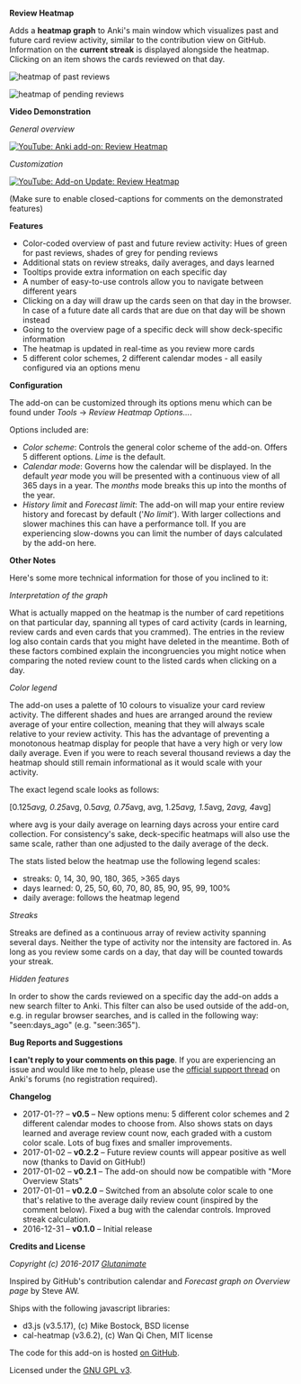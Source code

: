 **Review Heatmap**

Adds a **heatmap graph** to Anki's main window which visualizes past and future card review activity, similar to the contribution view on GitHub. Information on the **current streak** is displayed alongside the heatmap. Clicking on an item shows the cards reviewed on that day.

![heatmap of past reviews](https://github.com/Glutanimate/review-heatmap/blob/master/screenshots/review-heatmap-1.png)

![heatmap of pending reviews](https://github.com/Glutanimate/review-heatmap/blob/master/screenshots/review-heatmap-2.png)

**Video Demonstration**

*General overview*

[![YouTube: Anki add-on: Review Heatmap](https://i.ytimg.com/vi/3Hk5TYdvKnM/mqdefault.jpg)](https://youtu.be/3Hk5TYdvKnM)

*Customization*

[![YouTube: Add-on Update: Review Heatmap](https://i.ytimg.com/vi/7vaZ4St0n68/mqdefault.jpg)](https://youtu.be/7vaZ4St0n68)

(Make sure to enable closed-captions for comments on the demonstrated features)

**Features**

- Color-coded overview of past and future review activity: Hues of green for past reviews, shades of grey for pending reviews
- Additional stats on review streaks, daily averages, and days learned
- Tooltips provide extra information on each specific day
- A number of easy-to-use controls allow you to navigate between different years
- Clicking on a day will draw up the cards seen on that day in the browser. In case of a future date all cards that are due on that day will be shown instead
- Going to the overview page of a specific deck will show deck-specific information
- The heatmap is updated in real-time as you review more cards
- 5 different color schemes, 2 different calendar modes - all easily configured via an options menu

**Configuration**

The add-on can be customized through its options menu which can be found under *Tools* → *Review Heatmap Options...*.

Options included are:

- *Color scheme*: Controls the general color scheme of the add-on. Offers 5 different options. *Lime* is the default.
- *Calendar mode*: Governs how the calendar will be displayed. In the default *year* mode you will be presented with a continuous view of all 365 days in a year. The *months* mode breaks this up into the months of the year.
- *History limit* and *Forecast limit*: The add-on will map your entire review history and forecast by default ('*No limit*'). With larger collections and slower machines this can have a performance toll. If you are experiencing slow-downs you can limit the number of days calculated by the add-on here.

**Other Notes**

Here's some more technical information for those of you inclined to it:

*Interpretation of the graph*

What is actually mapped on the heatmap is the number of card repetitions on that particular day, spanning all types of card activity (cards in learning, review cards and even cards that you crammed). The entries in the review log also contain cards that you might have deleted in the meantime. Both of these factors combined explain the incongruencies you might notice when comparing the noted review count to the listed cards when clicking on a day.

*Color legend*

The add-on uses a palette of 10 colours to visualize your card review activity. The different shades and hues are arranged around the review average of your entire collection, meaning that they will always scale relative to your review activity. This has the advantage of preventing a monotonous heatmap display for people that have a very high or very low daily average. Even if you were to reach several thousand reviews a day the heatmap should still remain informational as it would scale with your activity.

The exact legend scale looks as follows:

[0.125*avg, 0.25*avg, 0.5*avg, 0.75*avg, avg, 1.25*avg, 1.5*avg, 2*avg, 4*avg]

where avg is your daily average on learning days across your entire card collection. For consistency's sake, deck-specific heatmaps will also use the same scale, rather than one adjusted to the daily average of the deck.

The stats listed below the heatmap use the following legend scales:

- streaks: 0, 14, 30, 90, 180, 365, >365 days
- days learned: 0, 25, 50, 60, 70, 80, 85, 90, 95, 99, 100%
- daily average: follows the heatmap legend

*Streaks*

Streaks are defined as a continuous array of review activity spanning several days. Neither the type of activity nor the intensity are factored in. As long as you review some cards on a day, that day will be counted towards your streak.

*Hidden features*

In order to show the cards reviewed on a specific day the add-on adds a new search filter to Anki. This filter can also be used outside of the add-on, e.g. in regular browser searches, and is called in the following way: "seen:days_ago" (e.g. "seen:365").

**Bug Reports and Suggestions**

**I can't reply to your comments on this page**. If you are experiencing an issue and would like me to help, please use the [official support thread](https://anki.tenderapp.com/discussions/add-ons/8707-review-heatmap-official-thread) on Anki's forums (no registration required).

**Changelog**

- 2017-01-?? – **v0.5** – New options menu: 5 different color schemes and 2 different calendar modes to choose from. Also shows stats on days learned and average review count now, each graded with a custom color scale. Lots of bug fixes and smaller improvements.
- 2017-01-02 – **v0.2.2** – Future review counts will appear positive as well now (thanks to David on GitHub!)
- 2017-01-02 – **v0.2.1** – The add-on should now be compatible with "More Overview Stats"
- 2017-01-01 – **v0.2.0** – Switched from an absolute color scale to one that's relative to the average daily review count (inspired by the comment below). Fixed a bug with the calendar controls. Improved streak calculation.
- 2016-12-31 – **v0.1.0** – Initial release

**Credits and License**

*Copyright (c) 2016-2017 [Glutanimate](https://github.com/Glutanimate)*

Inspired by GitHub's contribution calendar and *Forecast graph on Overview page* by Steve AW.

Ships with the following javascript libraries:

- d3.js (v3.5.17), (c) Mike Bostock, BSD license
- cal-heatmap (v3.6.2), (c) Wan Qi Chen, MIT license

The code for this add-on is hosted [on GitHub](https://github.com/Glutanimate/review-heatmap).

Licensed under the [GNU GPL v3](http://www.gnu.de/documents/gpl-3.0.en.html). 
